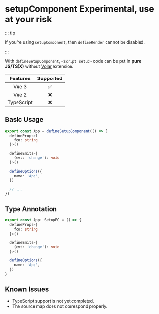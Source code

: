 # setupComponent <WarnBadge>Experimental, use at your risk</WarnBadge>

::: tip

If you're using `setupComponent`, then `defineRender` cannot be disabled.

:::

With `defineSetupComponent`, `<script setup>` code can be put in **pure JS/TS(X)** without [Volar](https://github.com/johnsoncodehk/volar) extension.

|  Features  |     Supported      |
| :--------: | :----------------: |
|   Vue 3    | :white_check_mark: |
|   Vue 2    |        :x:         |
| TypeScript |        :x:         |

## Basic Usage

```ts
export const App = defineSetupComponent(() => {
  defineProps<{
    foo: string
  }>()

  defineEmits<{
    (evt: 'change'): void
  }>()

  defineOptions({
    name: 'App',
  })

  // ...
})
```

## Type Annotation

```ts
export const App: SetupFC = () => {
  defineProps<{
    foo: string
  }>()

  defineEmits<{
    (evt: 'change'): void
  }>()

  defineOptions({
    name: 'App',
  })
}
```

## Known Issues

- TypeScript support is not yet completed.
- The source map does not correspond properly.
